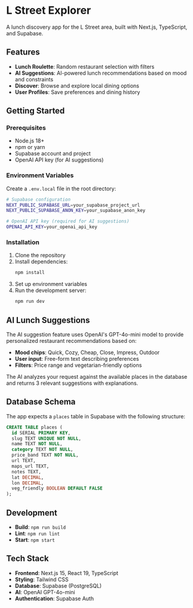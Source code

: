 # L Street Explorer

A lunch discovery app for the L Street area, built with Next.js, TypeScript, and Supabase.

## Features

- **Lunch Roulette**: Random restaurant selection with filters
- **AI Suggestions**: AI-powered lunch recommendations based on mood and constraints
- **Discover**: Browse and explore local dining options
- **User Profiles**: Save preferences and dining history

## Getting Started

### Prerequisites

- Node.js 18+ 
- npm or yarn
- Supabase account and project
- OpenAI API key (for AI suggestions)

### Environment Variables

Create a `.env.local` file in the root directory:

```bash
# Supabase configuration
NEXT_PUBLIC_SUPABASE_URL=your_supabase_project_url
NEXT_PUBLIC_SUPABASE_ANON_KEY=your_supabase_anon_key

# OpenAI API key (required for AI suggestions)
OPENAI_API_KEY=your_openai_api_key
```

### Installation

1. Clone the repository
2. Install dependencies:
   ```bash
   npm install
   ```
3. Set up environment variables
4. Run the development server:
   ```bash
   npm run dev
   ```

## AI Lunch Suggestions

The AI suggestion feature uses OpenAI's GPT-4o-mini model to provide personalized restaurant recommendations based on:

- **Mood chips**: Quick, Cozy, Cheap, Close, Impress, Outdoor
- **User input**: Free-form text describing preferences
- **Filters**: Price range and vegetarian-friendly options

The AI analyzes your request against the available places in the database and returns 3 relevant suggestions with explanations.

## Database Schema

The app expects a `places` table in Supabase with the following structure:

```sql
CREATE TABLE places (
  id SERIAL PRIMARY KEY,
  slug TEXT UNIQUE NOT NULL,
  name TEXT NOT NULL,
  category TEXT NOT NULL,
  price_band TEXT NOT NULL,
  url TEXT,
  maps_url TEXT,
  notes TEXT,
  lat DECIMAL,
  lon DECIMAL,
  veg_friendly BOOLEAN DEFAULT FALSE
);
```

## Development

- **Build**: `npm run build`
- **Lint**: `npm run lint`
- **Start**: `npm start`

## Tech Stack

- **Frontend**: Next.js 15, React 19, TypeScript
- **Styling**: Tailwind CSS
- **Database**: Supabase (PostgreSQL)
- **AI**: OpenAI GPT-4o-mini
- **Authentication**: Supabase Auth
